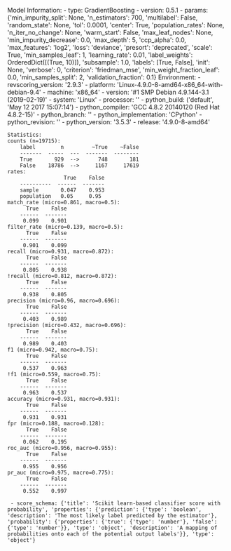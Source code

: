 Model Information:
	 - type: GradientBoosting
	 - version: 0.5.1
	 - params: {'min_impurity_split': None, 'n_estimators': 700, 'multilabel': False, 'random_state': None, 'tol': 0.0001, 'center': True, 'population_rates': None, 'n_iter_no_change': None, 'warm_start': False, 'max_leaf_nodes': None, 'min_impurity_decrease': 0.0, 'max_depth': 5, 'ccp_alpha': 0.0, 'max_features': 'log2', 'loss': 'deviance', 'presort': 'deprecated', 'scale': True, 'min_samples_leaf': 1, 'learning_rate': 0.01, 'label_weights': OrderedDict([(True, 10)]), 'subsample': 1.0, 'labels': [True, False], 'init': None, 'verbose': 0, 'criterion': 'friedman_mse', 'min_weight_fraction_leaf': 0.0, 'min_samples_split': 2, 'validation_fraction': 0.1}
	Environment:
	 - revscoring_version: '2.9.3'
	 - platform: 'Linux-4.9.0-8-amd64-x86_64-with-debian-9.4'
	 - machine: 'x86_64'
	 - version: '#1 SMP Debian 4.9.144-3.1 (2019-02-19)'
	 - system: 'Linux'
	 - processor: ''
	 - python_build: ('default', 'May 12 2017 15:07:14')
	 - python_compiler: 'GCC 4.8.2 20140120 (Red Hat 4.8.2-15)'
	 - python_branch: ''
	 - python_implementation: 'CPython'
	 - python_revision: ''
	 - python_version: '3.5.3'
	 - release: '4.9.0-8-amd64'
	
	Statistics:
	counts (n=19715):
		label        n         ~True    ~False
		-------  -----  ---  -------  --------
		True       929  -->      748       181
		False    18786  -->     1167     17619
	rates:
		              True    False
		----------  ------  -------
		sample       0.047    0.953
		population   0.05     0.95
	match_rate (micro=0.861, macro=0.5):
		  True    False
		------  -------
		 0.099    0.901
	filter_rate (micro=0.139, macro=0.5):
		  True    False
		------  -------
		 0.901    0.099
	recall (micro=0.931, macro=0.872):
		  True    False
		------  -------
		 0.805    0.938
	!recall (micro=0.812, macro=0.872):
		  True    False
		------  -------
		 0.938    0.805
	precision (micro=0.96, macro=0.696):
		  True    False
		------  -------
		 0.403    0.989
	!precision (micro=0.432, macro=0.696):
		  True    False
		------  -------
		 0.989    0.403
	f1 (micro=0.942, macro=0.75):
		  True    False
		------  -------
		 0.537    0.963
	!f1 (micro=0.559, macro=0.75):
		  True    False
		------  -------
		 0.963    0.537
	accuracy (micro=0.931, macro=0.931):
		  True    False
		------  -------
		 0.931    0.931
	fpr (micro=0.188, macro=0.128):
		  True    False
		------  -------
		 0.062    0.195
	roc_auc (micro=0.956, macro=0.955):
		  True    False
		------  -------
		 0.955    0.956
	pr_auc (micro=0.975, macro=0.775):
		  True    False
		------  -------
		 0.552    0.997
	
	 - score_schema: {'title': 'Scikit learn-based classifier score with probability', 'properties': {'prediction': {'type': 'boolean', 'description': 'The most likely label predicted by the estimator'}, 'probability': {'properties': {'true': {'type': 'number'}, 'false': {'type': 'number'}}, 'type': 'object', 'description': 'A mapping of probabilities onto each of the potential output labels'}}, 'type': 'object'}

